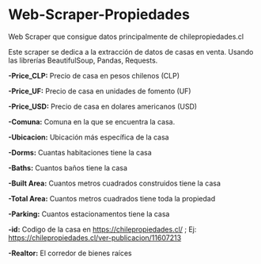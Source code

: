 # Web-Scraper-Propiedades
Web Scraper que consigue datos principalmente de chilepropiedades.cl

Este scraper se dedica a la extracción de datos de casas en venta. Usando las librerías BeautifulSoup, Pandas, Requests.

**-Price_CLP:** Precio de casa en pesos chilenos (CLP) 

**-Price_UF:** Precio de casa en unidades de fomento (UF) 

**-Price_USD:** Precio de casa en dolares americanos (USD) 

**-Comuna:** Comuna en la que se encuentra la casa. 

**-Ubicacion:** Ubicación más específica de la casa 

**-Dorms:** Cuantas habitaciones tiene la casa 

**-Baths:** Cuantos baños tiene la casa 

**-Built Area:** Cuantos metros cuadrados construidos tiene la casa 

**-Total Area:** Cuantos metros cuadrados tiene toda la propiedad 

**-Parking:** Cuantos estacionamentos tiene la casa 

**-id:** Codigo de la casa en https://chilepropiedades.cl/ ; Ej: https://chilepropiedades.cl/ver-publicacion/11607213 

**-Realtor:** El corredor de bienes raíces



